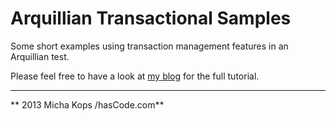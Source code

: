 # Arquillian Transactional Samples

Some short examples using transaction management features in an Arquillian test.

Please feel free to have a look at [my blog] for the full tutorial.

----

** 2013 Micha Kops /hasCode.com**

   [my blog]:http://www.hascode.com
